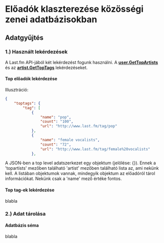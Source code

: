 # Előadók klaszterezése közösségi zenei adatbázisokban

## Adatgyűjtés

### 1.) Használt lekérdezések
A Last.fm API-jából két lekérdezést fogunk használni. A **[user.GetTopArtists](http://www.last.fm/api/show/user.getTopArtists)** és az **[artist.GetTopTags](http://www.last.fm/api/show/artist.getTopTags)** lekérdezéseket.

#### Top előadók lekérdezése
Illusztráció:
```json
{
    "toptags": {
        "tag": [
            {
                "name": "pop",
                "count": "100",
                "url": "http://www.last.fm/tag/pop"
            },
            {
                "name": "female vocalists",
                "count": "72",
                "url": "http://www.last.fm/tag/female%20vocalists"
            },
```

A JSON-ben a top level adatszerkezet egy objektum (jelölése: {}).
Ennek a 'topartists' mezőben található 'artist' mezőben található lista az, ami nekünk kell.
A listában objektumok vannak, mindegyik objektum az előadóról tárol információkat. Nekünk csak a 'name' mező értéke fontos.

#### Top tag-ek lekérdezése
blabla

### 2.) Adat tárolása

#### Adatbázis séma
blabla

